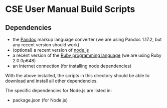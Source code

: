 # CSE User Manual Build Scripts

## Dependencies

- the [Pandoc](http://pandoc.org/) markup language converter (we are using Pandoc 1.17.2, but any recent version should work)
- (optional) a recent version of [node.js](https://nodejs.org/en/)
- a recent version of the [Ruby programming language](https://www.ruby-lang.org/en/) (we are using Ruby 2.0.0p648)
- an internet connection (for installing node dependencies)

With the above installed, the scripts in this directory should be able to download and install all other dependencies.

The specific dependencies for Node.js are listed in:

- package.json (for Node.js)
